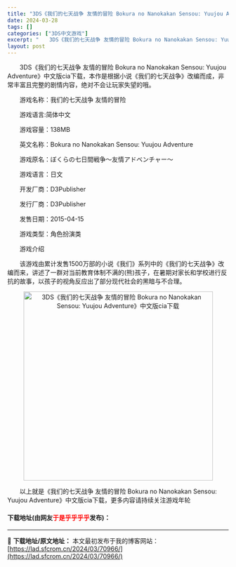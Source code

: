 ```yaml
---
title: "3DS《我们的七天战争 友情的冒险 Bokura no Nanokakan Sensou: Yuujou Adventure》中文版cia下载"
date: 2024-03-28
tags: []
categories: ["3DS中文游戏"]
excerpt: "　　3DS《我们的七天战争 友情的冒险 Bokura no Nanokakan Sensou: Yuujou Adventure》中文版cia下载，本作是根据小说《我们的七天战争》改编而成，非常丰富且完整的剧情内容，绝对不会让玩家失望的哦。 　　游戏名称：我们的七天战争 友情的冒险 　　游戏语言:简&hellip;"
layout: post
---
```


 <p>　　3DS《我们的七天战争 友情的冒险 Bokura no Nanokakan Sensou: Yuujou Adventure》中文版cia下载，本作是根据小说《我们的七天战争》改编而成，非常丰富且完整的剧情内容，绝对不会让玩家失望的哦。</p> <p>　　游戏名称：我们的七天战争 友情的冒险</p> <p>　　游戏语言:简体中文</p> <p>　　游戏容量：138MB</p> <p>　　英文名称：Bokura no Nanokakan Sensou: Yuujou Adventure</p> <p>　　游戏原名：ぼくらの七日間戦争～友情アドベンチャー～</p> <p>　　游戏语言：日文</p> <p>　　开发厂商：D3Publisher</p> <p>　　发行厂商：D3Publisher</p> <p>　　发售日期：2015-04-15</p> <p>　　游戏类型：角色扮演类</p> <p>　　游戏介绍</p> <p>　　该游戏由累计发售1500万部的小说《我们》系列中的《我们的七天战争》改编而来，讲述了一群对当前教育体制不满的(熊)孩子，在暑期对家长和学校进行反抗的故事，以孩子的视角反应出了部分现代社会的黑暗与不合理。</p> <p align="center"><img align="" border="0" src="https://lad.sfcrom.cn/wp-content/uploads/2024/03/20240328_66054a8a577c3.jpg" width="431" alt="3DS《我们的七天战争 友情的冒险 Bokura no Nanokakan Sensou: Yuujou Adventure》中文版cia下载" /></p> <p>　　以上就是《我们的七天战争 友情的冒险 Bokura no Nanokakan Sensou: Yuujou Adventure》中文版cia下载，更多内容请持续关注游戏年轮</p> <p><h4>下载地址(由网友<font color="red">于是乎乎乎乎</font>发布)：</h4></p> 

---
📖 **下载地址/原文地址：** 本文最初发布于我的博客网站：[https://lad.sfcrom.cn/2024/03/70966/](https://lad.sfcrom.cn/2024/03/70966/)
